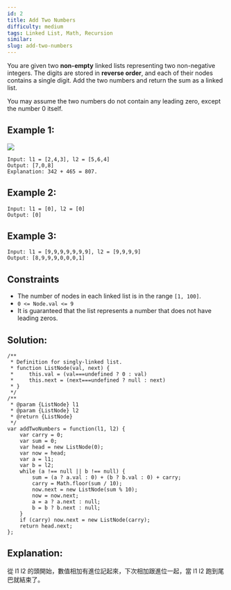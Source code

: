 ```yaml
---
id: 2
title: Add Two Numbers
difficulty: medium
tags: Linked List, Math, Recursion
similar:
slug: add-two-numbers
---
```


You are given two **non-empty** linked lists representing two non-negative integers. The digits are stored in **reverse order**, and each of their nodes contains a single digit. Add the two numbers and return the sum as a linked list.

You may assume the two numbers do not contain any leading zero, except the number 0 itself.

## Example 1:

![](https://assets.leetcode.com/uploads/2020/10/02/addtwonumber1.jpg)

```
Input: l1 = [2,4,3], l2 = [5,6,4]
Output: [7,0,8]
Explanation: 342 + 465 = 807.
```

## Example 2:

```
Input: l1 = [0], l2 = [0]
Output: [0]
```

## Example 3:

```
Input: l1 = [9,9,9,9,9,9,9], l2 = [9,9,9,9]
Output: [8,9,9,9,0,0,0,1]
```

## Constraints

- The number of nodes in each linked list is in the range `[1, 100]`.
- `0 <= Node.val <= 9`
- It is guaranteed that the list represents a number that does not have leading zeros.

## Solution:

```
/**
 * Definition for singly-linked list.
 * function ListNode(val, next) {
 *     this.val = (val===undefined ? 0 : val)
 *     this.next = (next===undefined ? null : next)
 * }
 */
/**
 * @param {ListNode} l1
 * @param {ListNode} l2
 * @return {ListNode}
 */
var addTwoNumbers = function(l1, l2) {
    var carry = 0;
    var sum = 0;
    var head = new ListNode(0);
    var now = head;
    var a = l1;
    var b = l2;
    while (a !== null || b !== null) {
        sum = (a ? a.val : 0) + (b ? b.val : 0) + carry;
        carry = Math.floor(sum / 10);
        now.next = new ListNode(sum % 10);
        now = now.next;
        a = a ? a.next : null;
        b = b ? b.next : null;
    }
    if (carry) now.next = new ListNode(carry);
    return head.next;
};
```

## Explanation:

從 l1 l2 的頭開始，數值相加有進位記起來，下次相加跟進位一起，當 l1 l2 跑到尾巴就結束了。
